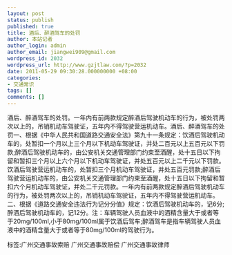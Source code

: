 ```yaml
---
layout: post
status: publish
published: true
title: 酒后、醉酒驾车的处罚
author: 本站记者
author_login: admin
author_email: jiangwei909@gmail.com
wordpress_id: 2032
wordpress_url: http://www.gzjtlaw.com/?p=2032
date: 2011-05-29 09:30:28.000000000 +08:00
categories:
- 交通常识
tags: []
comments: []
---
```

酒后、醉酒驾车的处罚。一年内有前两款规定醉酒后驾驶机动车的行为，被处罚两次以上的，吊销机动车驾驶证，五年内不得驾驶营运机动车。酒后、醉酒驾车的处罚一、根据《中华人民共和国道路交通安全法》第九十一条规定：饮酒后驾驶机动车的，处暂扣一个月以上三个月以下机动车驾驶证，并处二百元以上五百元以下罚款;醉酒后驾驶机动车的，由公安机关交通管理部门约束至酒醒，处十五日以下拘留和暂扣三个月以上六个月以下机动车驾驶证，并处五百元以上二千元以下罚款。饮酒后驾驶营运机动车的，处暂扣三个月机动车驾驶证，并处五百元罚款;醉酒后驾驶营运机动车的，由公安机关交通管理部门约束至酒醒，处十五日以下拘留和暂扣六个月机动车驾驶证，并处二千元罚款。一年内有前两款规定醉酒后驾驶机动车的行为，被处罚两次以上的，吊销机动车驾驶证，五年内不得驾驶营运机动车。二、根据《道路交通安全违法行为记分分值》规定：饮酒后驾驶机动车的，记6分;醉酒后驾驶机动车的，记12分。注：车辆驾驶人员血液中的酒精含量大于或者等于20mg&#47;100ml,小于80mg&#47;100ml属于饮酒后驾车;醉酒驾车是指车辆驾驶人员血液中的酒精含量大于或者等于80mg&#47;100ml的驾驶行为。标签:广州交通事故索赔 广州交通事故赔偿 广州交通事故律师
